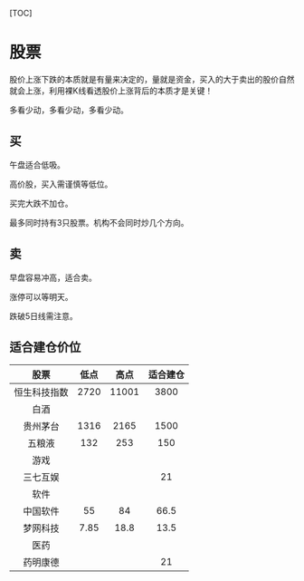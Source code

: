 [TOC]

# 股票

股价上涨下跌的本质就是有量来决定的，量就是资金，买入的大于卖出的股价自然就会上涨，利用裸K线看透股价上涨背后的本质才是关键！

多看少动，多看少动，多看少动。



## 买

午盘适合低吸。

高价股，买入需谨慎等低位。

买完大跌不加仓。

最多同时持有3只股票。机构不会同时炒几个方向。


## 卖

早盘容易冲高，适合卖。

涨停可以等明天。

跌破5日线需注意。




## 适合建仓价位

| 股票 | 低点 | 高点 | 适合建仓 |
| :---: | :---: | :---: | :---: |
| 恒生科技指数 | 2720 | 11001 | 3800 |
| 白酒 | | | |
| 贵州茅台 | 1316 | 2165 | 1500 |
| 五粮液 | 132 | 253 | 150 |
| 游戏 | | | |
| 三七互娱 |  |  | 21 |
| 软件 | | | |
| 中国软件 | 55 | 84 | 66.5 |
| 梦网科技 | 7.85 | 18.8 | 13.5 |
| 医药 | | | |
| 药明康德 |  |  | 21 |








